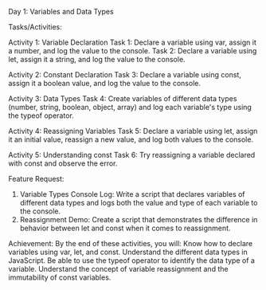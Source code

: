 Day 1: Variables and Data Types

Tasks/Activities:

Activity 1: Variable Declaration
Task 1: Declare a variable using var, assign it a number, and log the value to the console.
Task 2: Declare a variable using let, assign it a string, and log the value to the console.

Activity 2: Constant Declaration
Task 3: Declare a variable using const, assign it a boolean value, and log the value to the console.

Activity 3: Data Types
Task 4: Create variables of different data types (number, string, boolean, object, array) and log each variable's type using the typeof operator.

Activity 4: Reassigning Variables
Task 5: Declare a variable using let, assign it an initial value, reassign a new value, and log both values to the console.

Activity 5: Understanding const
Task 6: Try reassigning a variable declared with const and observe the error.

Feature Request:
1. Variable Types Console Log: Write a script that declares variables of different data types and logs both the value and type of each variable to the console.
2. Reassignment Demo: Create a script that demonstrates the difference in behavior between let and const when it comes to reassignment.

Achievement:
By the end of these activities, you will:
Know how to declare variables using var, let, and const.
Understand the different data types in JavaScript.
Be able to use the typeof operator to identify the data type of a variable.
Understand the concept of variable reassignment and the immutability of const variables.
